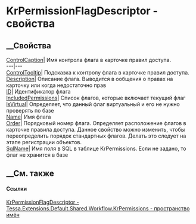 # KrPermissionFlagDescriptor - свойства
##  __Свойства
[ControlCaption](P_Tessa_Extensions_Default_Shared_Workflow_KrPermissions_KrPermissionFlagDescriptor_ControlCaption.htm)|
Имя контрола флага в карточке правил доступа.  
---|---  
[ControlTooltip](P_Tessa_Extensions_Default_Shared_Workflow_KrPermissions_KrPermissionFlagDescriptor_ControlTooltip.htm)|
Подсказка к контролу флага в карточке правил доступа.  
[Description](P_Tessa_Extensions_Default_Shared_Workflow_KrPermissions_KrPermissionFlagDescriptor_Description.htm)|
Описание флага. Выводится в ообщения о правах на карточку или когда
недостаточно прав  
[ID](P_Tessa_Extensions_Default_Shared_Workflow_KrPermissions_KrPermissionFlagDescriptor_ID.htm)|
Идентификатор флага  
[IncludedPermissions](P_Tessa_Extensions_Default_Shared_Workflow_KrPermissions_KrPermissionFlagDescriptor_IncludedPermissions.htm)|
Список флагов, которые включает текущий флаг  
[IsVirtual](P_Tessa_Extensions_Default_Shared_Workflow_KrPermissions_KrPermissionFlagDescriptor_IsVirtual.htm)|
Определяет, что данный флаг виртуальный и его не нужно проверять по базе  
[Name](P_Tessa_Extensions_Default_Shared_Workflow_KrPermissions_KrPermissionFlagDescriptor_Name.htm)|
Имя флага  
[Order](P_Tessa_Extensions_Default_Shared_Workflow_KrPermissions_KrPermissionFlagDescriptor_Order.htm)|
Порядковый номер флага. Определяет расположение флагов в карточке правила
доступа. Данное свойство можно изменить, чтобы переопределить порядок
стандартных флагов. Делать это следует на этапе регистрации объектов.  
[SqlName](P_Tessa_Extensions_Default_Shared_Workflow_KrPermissions_KrPermissionFlagDescriptor_SqlName.htm)|
Имя поля в SQL в таблице KrPermissions. Если не задано, то флаг не хранится в
базе  
## __См. также
#### Ссылки
[KrPermissionFlagDescriptor -
](T_Tessa_Extensions_Default_Shared_Workflow_KrPermissions_KrPermissionFlagDescriptor.htm)
[Tessa.Extensions.Default.Shared.Workflow.KrPermissions - пространство
имён](N_Tessa_Extensions_Default_Shared_Workflow_KrPermissions.htm)
